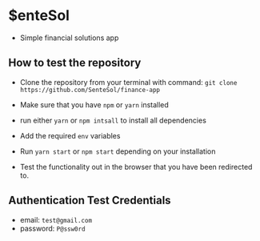 # $enteSol
- Simple financial solutions app

## How to test the repository

- Clone the repository from your terminal with command: `git clone https://github.com/SenteSol/finance-app`

- Make sure that you have `npm` or `yarn` installed

- run either `yarn` or `npm intsall` to install all dependencies

- Add the required `env` variables

- Run `yarn start` or `npm start` depending on your installation

- Test the functionality out in the browser that you have been redirected to.


## Authentication Test Credentials
- email: `test@gmail.com`
- password: `P@ssw0rd` 
